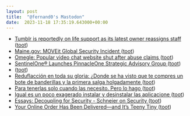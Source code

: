 ```yaml
---
layout: post
title:  "@fernand0's Mastodon"
date:  2023-11-18 17:35:19.643000+00:00
---
```

*  [Tumblr is reportedly on life support as its latest owner reassigns staff ](https://arstechnica.com/gadgets/2023/11/tumblr-is-reportedly-on-life-support-as-its-latest-owner-reassigns-staff) ([toot](https://mastodon.social/@fernand0/111432756060751263))
*  [Maine.gov: MOVEit Global Security Incident ](http://www.maine.gov/moveit-global-data-security-incident) ([toot](https://mastodon.social/@fernand0/111432448387475154))
*  [Omegle: Popular video chat website shut after abuse claims ](https://www.bbc.com/news/business-6736463) ([toot](https://mastodon.social/@fernand0/111432200511749372))
*  [SentinelOne® Launches PinnacleOne Strategic Advisory Group ](https://www.sentinelone.com/press/sentinelone-launches-pinnacleone-strategic-advisory-group) ([toot](https://mastodon.social/@fernand0/111431917960744211))
*  [ ](https://pebble.social/@marino) ([toot](https://mastodon.social/@fernand0/111431910807686583))
*  [Reduflacción en toda su gloria: ¿Donde se ha visto que te compres un bote de banderillas y la primera salga holgadamente ](https://mastodon.social/@fernand0/111431904252472363) ([toot](https://mastodon.social/@fernand0/111431904252472363))
*  [Para tenerlas solo cuando las necesito. Pero lo hago ](https://mastodon.social/@fernand0/111431833766394931) ([toot](https://mastodon.social/@fernand0/111431833766394931))
*  [Igual es un poco exagerado instalar y desinstalar las aplicacione ](https://mastodon.social/@fernand0/111431830442279134) ([toot](https://mastodon.social/@fernand0/111431830442279134))
*  [Essays: Decoupling for Security - Schneier on Security ](https://www.schneier.com/essays/archives/2023/11/decoupling-for-security.htm) ([toot](https://mastodon.social/@fernand0/111431734250069852))
*  [Your Online Order Has Been Delivered—and It’s Teeny Tiny ](https://www.wsj.com/business/retail/online-order-miniature-tiny-d9911da) ([toot](https://mastodon.social/@fernand0/111431562765217856))

